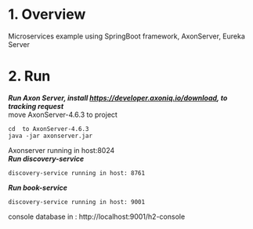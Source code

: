 # 1. Overview
Microservices example using SpringBoot framework, AxonServer, Eureka Server
# 2. Run
***Run Axon Server, install https://developer.axoniq.io/download, to tracking request***
</br>
move AxonServer-4.6.3 to project
```
cd  to AxonServer-4.6.3
java -jar axonserver.jar
```
Axonserver running in host:8024
</br>
***Run discovery-service***
```
discovery-service running in host: 8761
```
***Run book-service***
```
discovery-service running in host: 9001
```
console database in : http://localhost:9001/h2-console
